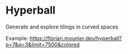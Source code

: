 # Hyperball

Generate and explore tilings in curved spaces

Example: https://florian.mounier.dev/hyperball?p=7&q=3&limit=7500&colored
